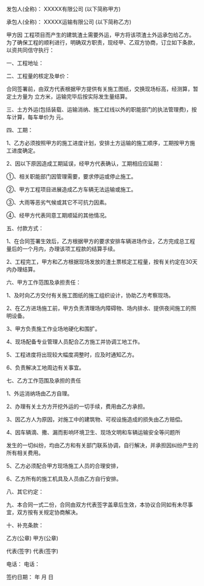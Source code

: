 
 


发包人(全称)： XXXXX有限公司 (以下简称甲方)


承包人(全称)： XXXXX运输有限公司 (以下简称乙方)


甲方因 工程项目而产生的建筑渣土需要外运，甲方将该项渣土外运承包给乙方。为了确保工程的顺利进行，明确双方职责，现经甲、乙双方协商，订立如下条款， 以资共同信守执行：


一、工程地址：


二、工程量的核定及单价：


合同签署前，由双方代表根据甲方提供有关施工图纸，交换现场标高，经测算，暂定土方量为 立方米，运输完毕后按实际发生量结算。


三、土方外运(包括装载、运输消纳、施工红线以外的职能部门的执法管理费)，按车计算，每车单价为 元。


四、工期：


1、乙方必须按照甲方的施工进度计划，安排土方运输的施工顺序，工期按甲方施工进度确定。


2、因以下原因造成工期延误，经甲方代表确认，工期相应应延期：


①、相关职能部门因管理需要，要求停运或停止施工。


②、甲方工程项目进展造成乙方车辆无法运输或施工。


③、大雨等恶劣气候或其它不可抗力因素。


④、经甲方代表同意工期顺延的其他情况。


五、付款方式：


1、在合同签署生效后，乙方根据甲方的要求安排车辆进场作业，乙方完成总工程量后的一个月内，办理该项工程款的结算手续。


2、工程完工，甲方和乙方根据现场发放的渣土票核定工程量，按有关约定在30天内办理结算。


六、甲方工作范围及承担责任：


1、及时向乙方交付有关施工图纸的施工组织设计，协助乙方考察现场。


2、在乙方进场施工前，甲方负责清理场内障碍物、场内排水、提供夜间施工的照明设备。


3、甲方负责施工作业场地硬化和围扩。


4、现场配备专业管理人员配合乙方施工并协调工地工作。


5、工程进度将出现较大幅度凋整时，应及时通知乙方。


6、负责解决工地周边有关事宜。


七、乙方工作范围及承担的责任


1、外运消纳场由乙方自理。


2、办理有关土方方开挖外运的一切手续，费用由乙方承担。


3、因乙方人为原因，对施工中的建筑物、可视设施造成的损失由乙方赔偿。


4、因车辆滴、撒、漏而影响环境卫生、现场文明和车辆运输安全等问题所


发生的一切纠纷，均由乙方和有关部门联系协调，自行解决，并承担因纠纷产生的所有相关费用。


5、乙方必须配合甲方现场施工人员的合理安排，


6、乙方所有的施工机具及人员由乙方自行安排。


八、其它约定：


九、本合同一式二份，合同由双方代表签字盖章后生效，本协议合同如有未尽事宜，双方按有关规定协商解决。


十、补充条款：


乙方(公章) 甲方(公章)


代表(签字) 代表(签字)


电话： 电话：


签约日期： 年 月 日
 


 

 
 
 
 
 
  


  
 

  


  


  
 
 
 
 

